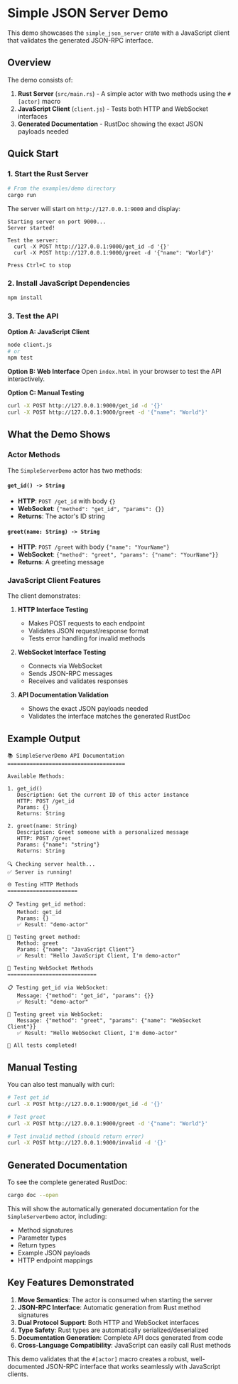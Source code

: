 # Simple JSON Server Demo

This demo showcases the `simple_json_server` crate with a JavaScript client that validates the generated JSON-RPC interface.

## Overview

The demo consists of:

1. **Rust Server** (`src/main.rs`) - A simple actor with two methods using the `#[actor]` macro
2. **JavaScript Client** (`client.js`) - Tests both HTTP and WebSocket interfaces
3. **Generated Documentation** - RustDoc showing the exact JSON payloads needed

## Quick Start

### 1. Start the Rust Server

```bash
# From the examples/demo directory
cargo run
```

The server will start on `http://127.0.0.1:9000` and display:
```
Starting server on port 9000...
Server started!

Test the server:
  curl -X POST http://127.0.0.1:9000/get_id -d '{}'
  curl -X POST http://127.0.0.1:9000/greet -d '{"name": "World"}'

Press Ctrl+C to stop
```

### 2. Install JavaScript Dependencies

```bash
npm install
```

### 3. Test the API

**Option A: JavaScript Client**
```bash
node client.js
# or
npm test
```

**Option B: Web Interface**
Open `index.html` in your browser to test the API interactively.

**Option C: Manual Testing**
```bash
curl -X POST http://127.0.0.1:9000/get_id -d '{}'
curl -X POST http://127.0.0.1:9000/greet -d '{"name": "World"}'
```

## What the Demo Shows

### Actor Methods

The `SimpleServerDemo` actor has two methods:

#### `get_id() -> String`
- **HTTP**: `POST /get_id` with body `{}`
- **WebSocket**: `{"method": "get_id", "params": {}}`
- **Returns**: The actor's ID string

#### `greet(name: String) -> String`
- **HTTP**: `POST /greet` with body `{"name": "YourName"}`
- **WebSocket**: `{"method": "greet", "params": {"name": "YourName"}}`
- **Returns**: A greeting message

### JavaScript Client Features

The client demonstrates:

1. **HTTP Interface Testing**
   - Makes POST requests to each endpoint
   - Validates JSON request/response format
   - Tests error handling for invalid methods

2. **WebSocket Interface Testing**
   - Connects via WebSocket
   - Sends JSON-RPC messages
   - Receives and validates responses

3. **API Documentation Validation**
   - Shows the exact JSON payloads needed
   - Validates the interface matches the generated RustDoc

## Example Output

```
📚 SimpleServerDemo API Documentation
=====================================

Available Methods:

1. get_id()
   Description: Get the current ID of this actor instance
   HTTP: POST /get_id
   Params: {}
   Returns: String

2. greet(name: String)
   Description: Greet someone with a personalized message
   HTTP: POST /greet
   Params: {"name": "string"}
   Returns: String

🔍 Checking server health...
✅ Server is running!

🌐 Testing HTTP Methods
======================

📋 Testing get_id method:
   Method: get_id
   Params: {}
   ✅ Result: "demo-actor"

👋 Testing greet method:
   Method: greet
   Params: {"name": "JavaScript Client"}
   ✅ Result: "Hello JavaScript Client, I'm demo-actor"

🔌 Testing WebSocket Methods
============================

📋 Testing get_id via WebSocket:
   Message: {"method": "get_id", "params": {}}
   ✅ Result: "demo-actor"

👋 Testing greet via WebSocket:
   Message: {"method": "greet", "params": {"name": "WebSocket Client"}}
   ✅ Result: "Hello WebSocket Client, I'm demo-actor"

🎉 All tests completed!
```

## Manual Testing

You can also test manually with curl:

```bash
# Test get_id
curl -X POST http://127.0.0.1:9000/get_id -d '{}'

# Test greet
curl -X POST http://127.0.0.1:9000/greet -d '{"name": "World"}'

# Test invalid method (should return error)
curl -X POST http://127.0.0.1:9000/invalid -d '{}'
```

## Generated Documentation

To see the complete generated RustDoc:

```bash
cargo doc --open
```

This will show the automatically generated documentation for the `SimpleServerDemo` actor, including:

- Method signatures
- Parameter types
- Return types
- Example JSON payloads
- HTTP endpoint mappings

## Key Features Demonstrated

1. **Move Semantics**: The actor is consumed when starting the server
2. **JSON-RPC Interface**: Automatic generation from Rust method signatures
3. **Dual Protocol Support**: Both HTTP and WebSocket interfaces
4. **Type Safety**: Rust types are automatically serialized/deserialized
5. **Documentation Generation**: Complete API docs generated from code
6. **Cross-Language Compatibility**: JavaScript can easily call Rust methods

This demo validates that the `#[actor]` macro creates a robust, well-documented JSON-RPC interface that works seamlessly with JavaScript clients.
